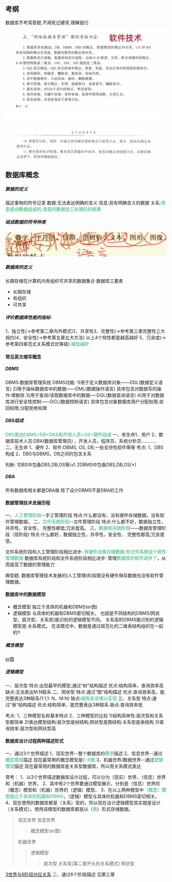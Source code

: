 ## 考纲
数据库不考简答题,不用死记硬背,理解就行

![](img/Pasted%20image%2020221210191414.png)


## 数据库概念
##### 数据的定义
描述事物的符号记录
数据:无法表达明确的含义
信息:具有明确含义的数据
关系:<font color=#66CC99 style=" font-weight:bold;">信息是由数据组成的,信息时数据加工处理后的结果</font>


##### 组成数据的符号种类
![](img/Pasted%20image%2020221209174542.png)

##### 数据库的定义
长期存储在计算机内有组织可共享的数据集合
数据库三要素
* 长期存储
* 有组织
* 可共享

##### 评价数据库性能的指标:
1、独立性(->参考第二章内外模式)2、共享性3、完整性(->参考第三章完整性三大规约)4、安全性(->参考第五章五大方法)
以上4个特性都是越高越好
5、冗余度(->参考第四章范式关系模式优等级)
<font color=#66CC99 style=" font-weight:bold;">越低越好</font>
#### 常见英文缩写概念
##### DBMS
DBMS:数据库管理系统
DBMS功能:
1)用于定义数据库对象——DDL(数据定义语言)
2)用于操纵数据库中的数据——DML(数据操作语言)
具体包含对数据写的操作:增删改
3)用于查询/读取数据库中的数据—-DQL(数据查询语言)
4)用于对数据库进行安全性控制——DCL(数据控制语言) 
具体包含对象数据库用户分配权限,收回权限,分配拒绝权限

##### DBS组成
<font color=#66CC99 style=" font-weight:bold;">DBS是由DBMS+DB+DBA和开发人员+OS+硬件组成</font>
一、有生命1、用户
2、数据库技术人员:DBA(数据库管理员) ，开发人员，程序员，系统分析员…………
二、无生命
1、硬件
2、软件:DBMS, OS, DB,一些支持性软件等等
考点:
1、DBS构成
2、DBS与DBMS，DB之间的包含关系

判断:
1DBS中包备DBS,DB,OS等(√)
2DBMS中包备DBS,DB,OS(×)
##### DBA
所有数据库相关都是DBA做
除了设计DBMS不是DBA的工作

#### 数据管理技术发展历程
一、<font color=#66CC99 style=" font-weight:bold;">人工管理阶段</font>--手工管理阶段
特点:什么都没有，没有硬件存储数据，没有软件管理数据。
二、<font color=#66CC99 style=" font-weight:bold;">文件系统阶段</font>--文件管理阶段
特点:什么都不好，数据独立性，共亭性，安全性，
完整性都低;冗余度高。
三、<font color=#66CC99 style=" font-weight:bold;">数据库系统阶段</font>――数据库管理阶段（现阶段)
特点:什么都好，数据独立性，共亭性，安全性，
完整性都高;冗余度低。


文件系统阶段和人工管理阶段相比进步:
<font color=#66CC99 style=" font-weight:bold;">有硬件设备存储数据,有文件系统这个软件管理数据</font>
数据库系统阶段和文件系统阶段相比进步:
管理<font color=#66CC99 style=" font-weight:bold;">数据库的软件进步了</font>，从而提高了数据的管理能力

典型题:
数据库管理技术发展的(人工管理)阶段既没有硬件保存数据也没有软件管理数据。

#### 数据库中的数据模型
* 概念模型
独立于具体的机器和DBMS(er图)
* 逻辑模型
与具体的机器和DBMS密切相关。
也就是不同结构的DBMS(网状型，层次型，关系型)能识别的逻辑模型不同。
关系型的DBMS能识别的逻辑模型是:关系模式。
在该模式中，数据是通过规范化的二维表结构组织在一起的!!

##### 概念模型
[er图](第三章_6设计阶段.md####ER图)
##### 逻辑模型
一、层次型
特点:出现最早的模型;通过“树”结构描述
优点:结构简单，查询效率高
缺点:无法表达M:N联系
二、网状型
特点:通过“图”结构描述
优点:查询效率高，能完整表达3种联系(1:1,1: N，M:N)
缺点:<font color=#66CC99 style=" font-weight:bold;">结构复杂难以实现</font>
三、关系型
特点:通过“表”结构描述
优点:结构简单，能完整表达3种联系
缺点:查询效率低

考点:
1、三种模型名称基本特点
2、三种模型的比较
1)结构简单性:层次型和关系型都简单
2)表达模型结构:层次型是树结构;网状型是图结构∶关系型是表结构
3)查询效率:层次型和网状型高



#### 数据库设计过程两种描述形式
一、通过3个世界描述
1、现实世界--整个数据库的<font color=#66CC99 style=" font-weight:bold;">需求</font>描述
2、信息世界--通过<font color=#66CC99 style=" font-weight:bold;">概念模型</font>描述
现在最常用的概念模型是<font color=#66CC99 style=" font-weight:bold;">E-R图</font>
3、机器世界/数据世界--通过<font color=#66CC99 style=" font-weight:bold;">逻辑模型</font>描述
现在最常用的数据库是关系型数据库，所以用关系模式表达

常考：
1、以3个世界描述数据库设计过程，可以分为（现实）世界，（信息）世界和（机器）世界。
2、其中有2个世界要通过模型展示，分别是（信息）世界的（概念）模型和（机器）世界的（逻辑）模型。
3、在以上两种模型中<font color=#66CC99 style=" font-weight:bold;">（概念）模型独立于具体的机器和DBMS</font>，（逻辑）模型与具体的机器和DBMS密切相关。
4、现在使用的数据库都是（关系）型的，所以现在设计逻辑模型其实就是设计（关系模式）。使用该模型的数据库都是以（<font color=#66CC99 style=" font-weight:bold;">表</font>）形式存储数据。

>现实世界
>信息世界
>>概念模型(er图)
>
>机器世界
>>逻辑模型
>>>层次型
>>>关系型(第二章开头的关系模式)
>>>网状型


[3世界与6阶段对应关系](第三章_6设计阶段.md####世界对应关系)
二、通过6个阶段描述
见第三章